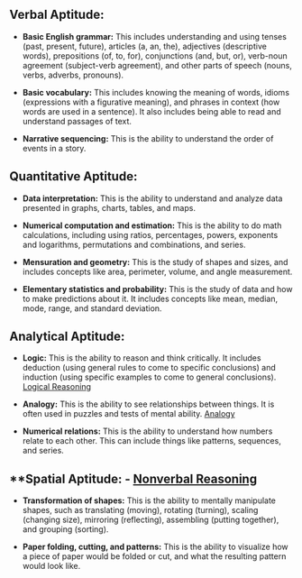 ## **Verbal Aptitude:**

- **Basic English grammar:** This includes understanding and using tenses (past, present, future), articles (a, an, the), adjectives (descriptive words), prepositions (of, to, for), conjunctions (and, but, or), verb-noun agreement (subject-verb agreement), and other parts of speech (nouns, verbs, adverbs, pronouns).
    
- **Basic vocabulary:** This includes knowing the meaning of words, idioms (expressions with a figurative meaning), and phrases in context (how words are used in a sentence). It also includes being able to read and understand passages of text.
    
- **Narrative sequencing:** This is the ability to understand the order of events in a story.

## **Quantitative Aptitude:**

- **Data interpretation:** This is the ability to understand and analyze data presented in graphs, charts, tables, and maps.
    
- **Numerical computation and estimation:** This is the ability to do math calculations, including using ratios, percentages, powers, exponents and logarithms, permutations and combinations, and series.
    
- **Mensuration and geometry:** This is the study of shapes and sizes, and includes concepts like area, perimeter, volume, and angle measurement.
    
- **Elementary statistics and probability:** This is the study of data and how to make predictions about it. It includes concepts like mean, median, mode, range, and standard deviation.
    

## **Analytical Aptitude:**

- **Logic:** This is the ability to reason and think critically. It includes deduction (using general rules to come to specific conclusions) and induction (using specific examples to come to general conclusions).  [Logical Reasoning](https://www.indiabix.com/logical-reasoning/questions-and-answers/)
    
- **Analogy:** This is the ability to see relationships between things. It is often used in puzzles and tests of mental ability. [Analogy](https://www.indiabix.com/non-verbal-reasoning/analogy/)
    
- **Numerical relations:** This is the ability to understand how numbers relate to each other. This can include things like patterns, sequences, and series.
    

## **Spatial Aptitude:   - [Nonverbal Reasoning](https://www.indiabix.com/non-verbal-reasoning/questions-and-answers/)

- **Transformation of shapes:** This is the ability to mentally manipulate shapes, such as translating (moving), rotating (turning), scaling (changing size), mirroring (reflecting), assembling (putting together), and grouping (sorting).
    
- **Paper folding, cutting, and patterns:** This is the ability to visualize how a piece of paper would be folded or cut, and what the resulting pattern would look like.
    